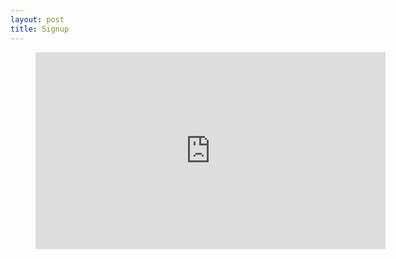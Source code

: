 ```yaml
---
layout: post
title: Signup
---
```


<figure class="video_container">
  <iframe width="560" height="315" src="https://www.youtube.com/embed/oHg5SJYRHA0?start=1" frameborder="0" allow="accelerometer; autoplay; encrypted-media; gyroscope; picture-in-picture" allowfullscreen></iframe>
</figure>

